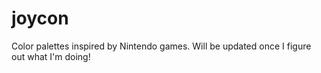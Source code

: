 # joycon

Color palettes inspired by Nintendo games. Will be updated once I figure out what I'm doing!
